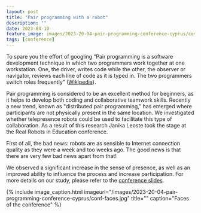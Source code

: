 ```yaml
---
layout: post
title: "Pair programming with a robot"
description: ""
date: 2023-04-10
feature_image: images/2023-20-04-pair-programming-conference-cyprus/cover.jpg
tags: [conference]
---
```



To spare you the effort of googling “Pair programming is a software development technique in which two programmers work together at one workstation. One, the driver, writes code while the other, the observer or navigator, reviews each line of code as it is typed in. The two programmers switch roles frequently” ([Wikipedia](https://en.wikipedia.org/wiki/Pair_programming)).


Pair programming is considered to be an excellent method for beginners, as it helps to develop both coding and collaborative teamwork skills. Recently a new trend, known as "distributed pair programming," has emerged where participants are not physically present in the same location. We investigated whether telepresence robots could be used to facilitate this type of collaboration.
As a result of this research Janika Leoste took the stage at the Real Robots in Education conference.

First of all, the bad news:  <!--more--> robots are as sensible to Internet connection quality as they were a week and too weeks ago. The good news is that there are very few bad news apart from that!

We observed a significant increase in the sense of presence, as well as an improved ability to influence the process and increase participation.
For more details on our study, please refer to the [conference slides](documents/2023-04-20-limasol-conf-slides-pair-programming.pdf).


{% include image_caption.html imageurl="/images/2023-20-04-pair-programming-conference-cyprus/conf-faces.jpg" title="" caption="Faces of the conference" %}

